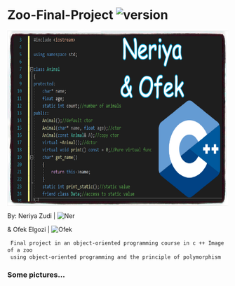 # Zoo-Final-Project <img src="https://img.shields.io/badge/version-1.0-yellowgreen" alt="version" > 

<img src="https://github.com/NeriyaZudi/Zoo-Final-Project/blob/main/zoo.jpg" align="center"
     alt="logo" width="600" height="400">
     
 By: Neriya Zudi | <img src="https://img.shields.io/badge/Neriya-Programmer-blue" alt="Ner" > 
 
 & Ofek Elgozi | <img src="https://img.shields.io/badge/Neria-Programmer-green" alt="Ofek" >
     
     Final project in an object-oriented programming course in c ++ Image of a zoo
     using object-oriented programming and the principle of polymorphism
 
<h3 style="border: 3px;">Some pictures...</h3>



